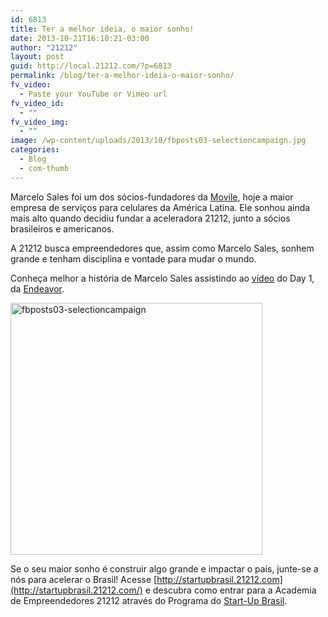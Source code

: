 ```yaml
---
id: 6813
title: Ter a melhor ideia, o maior sonho!
date: 2013-10-21T16:10:21-03:00
author: "21212"
layout: post
guid: http://local.21212.com/?p=6813
permalink: /blog/ter-a-melhor-ideia-o-maior-sonho/
fv_video:
  - Paste your YouTube or Vimeo url
fv_video_id:
  - ""
fv_video_img:
  - ""
image: /wp-content/uploads/2013/10/fbposts03-selectioncampaign.jpg
categories:
  - Blog
  - com-thumb
---
```

<p dir="ltr">
  Marcelo Sales foi um dos sócios-fundadores da <a href="http://www.movile.com/pt/">Movile</a>, hoje a maior empresa de serviços para celulares da América Latina. Ele sonhou ainda mais alto quando decidiu fundar a aceleradora 21212, junto a sócios brasileiros e americanos.
</p>

A 21212 busca empreendedores que, assim como Marcelo Sales, sonhem grande e tenham disciplina e vontade para mudar o mundo.

Conheça melhor a história de Marcelo Sales assistindo ao [vídeo](http://bit.ly/day1msales) do Day 1, da [Endeavor](http://www.endeavor.org.br/).

[<img class="aligncenter size-full wp-image-6814" alt="fbposts03-selectioncampaign" src="http://local.21212.com/wp-content/uploads/2013/10/fbposts03-selectioncampaign.jpg" width="403" height="403" srcset="http://localhost:8080/wp-content/uploads/2013/10/fbposts03-selectioncampaign.jpg 403w, http://localhost:8080/wp-content/uploads/2013/10/fbposts03-selectioncampaign-150x150.jpg 150w, http://localhost:8080/wp-content/uploads/2013/10/fbposts03-selectioncampaign-300x300.jpg 300w" sizes="(max-width: 403px) 100vw, 403px" />](http://local.21212.com/wp-content/uploads/2013/10/fbposts03-selectioncampaign.jpg)

Se o seu maior sonho é construir algo grande e impactar o país, junte-se a nós para acelerar o Brasil! Acesse [http://startupbrasil.21212.com](http://startupbrasil.21212.com/) e descubra como entrar para a Academia de Empreendedores 21212 através do Programa do [Start-Up Brasil](http://startupbrasil.mcti.gov.br/en/).

&nbsp;